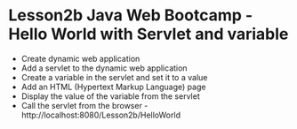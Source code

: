 # Lesson2b Java Web Bootcamp - Hello World with Servlet and variable
* Create dynamic web application
* Add a servlet to the dynamic web application
* Create a variable in the servlet and set it to a value
* Add an HTML (Hypertext Markup Language) page
* Display the value of the variable from the servlet
* Call the servlet from the browser - http://localhost:8080/Lesson2b/HelloWorld
